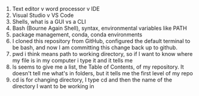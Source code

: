 1. Text editor v word processor v IDE
2. Visual Studio v VS Code
3. Shells, what is a GUI vs a CLI
4. Bash (Bourne Again Shell), syntax, environmental variables like PATH
5. package management, conda, conda environments
6. I cloned this repository from GitHub, configured the default terminal to be bash, and now I am committing this change back up to github.
7. pwd i think means path to working directory, so if I want to know where my file is in my computer i type it and it tells me
8. ls seems to give me a list, the Table of Contents, of my repository. It doesn't tell me what's in folders, but it tells me the first level of my repo
9. cd is for changing directory, I type cd and then the name of the directory I want to be working in
